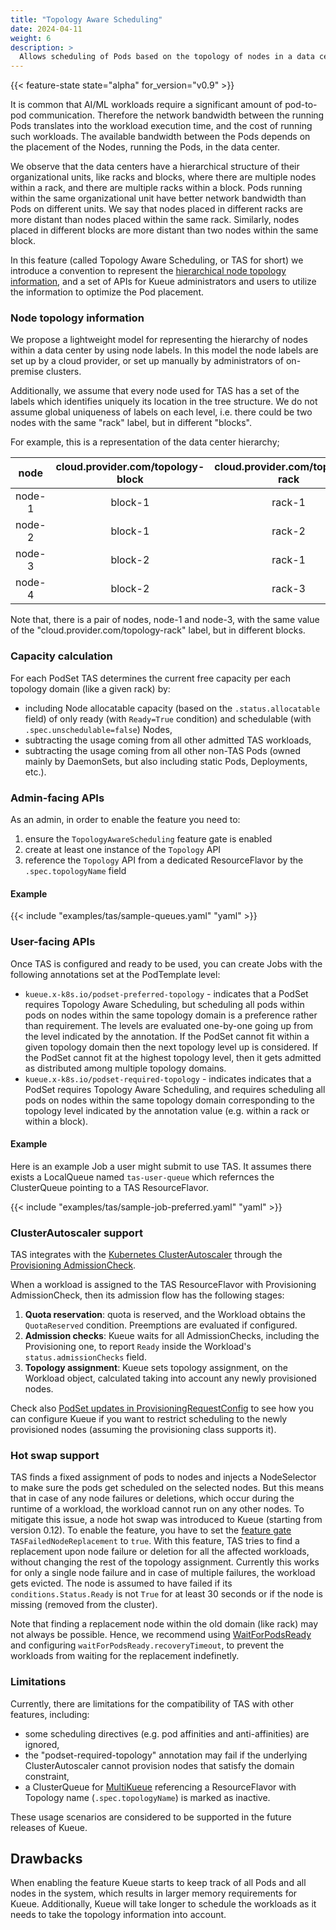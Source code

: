 ```yaml
---
title: "Topology Aware Scheduling"
date: 2024-04-11
weight: 6
description: >
  Allows scheduling of Pods based on the topology of nodes in a data center.
---
```


{{< feature-state state="alpha" for_version="v0.9" >}}

It is common that AI/ML workloads require a significant amount of pod-to-pod
communication. Therefore the network bandwidth between the running Pods
translates into the workload execution time, and the cost of running
such workloads. The available bandwidth between the Pods depends on the placement
of the Nodes, running the Pods, in the data center.

We observe that the data centers have a hierarchical structure of their
organizational units, like racks and blocks, where there are multiple nodes
within a rack, and there are multiple racks within a block. Pods running within
the same organizational unit have better network bandwidth than Pods on
different units. We say that nodes placed in different racks are more distant
than nodes placed within the same rack. Similarly, nodes placed in different
blocks are more distant than two nodes within the same block.

In this feature (called Topology Aware Scheduling, or TAS for short) we
introduce a convention to represent the
[hierarchical node topology information](#node-topology-information), and a set
of APIs for Kueue administrators and users to utilize the information
to optimize the Pod placement.

### Node topology information

We propose a lightweight model for representing the hierarchy of nodes within a
data center by using node labels. In this model the node labels are set up by a
cloud provider, or set up manually by administrators of on-premise clusters.

Additionally, we assume that every node used for TAS has a set of the labels
which identifies uniquely its location in the tree structure. We do not assume
global uniqueness of labels on each level, i.e. there could be two nodes with
the same "rack" label, but in different "blocks".

For example, this is a representation of the data center hierarchy;

|  node  |  cloud.provider.com/topology-block | cloud.provider.com/topology-rack |
|:------:|:----------------------------------:|:--------------------------------:|
| node-1 |               block-1              |              rack-1              |
| node-2 |               block-1              |              rack-2              |
| node-3 |               block-2              |              rack-1              |
| node-4 |               block-2              |              rack-3              |

Note that, there is a pair of nodes, node-1 and node-3, with the same value of
the "cloud.provider.com/topology-rack" label, but in different blocks.

### Capacity calculation

For each PodSet TAS determines the current free capacity per each topology
domain (like a given rack) by:
- including Node allocatable capacity (based on the `.status.allocatable` field)
  of only ready (with `Ready=True` condition) and schedulable (with `.spec.unschedulable=false`) Nodes,
- subtracting the usage coming from all other admitted TAS workloads,
- subtracting the usage coming from all other non-TAS Pods (owned mainly by
  DaemonSets, but also including static Pods, Deployments, etc.).

### Admin-facing APIs

As an admin, in order to enable the feature you need to:
1. ensure the `TopologyAwareScheduling` feature gate is enabled
2. create at least one instance of the `Topology` API
3. reference the `Topology` API from a dedicated ResourceFlavor by the
   `.spec.topologyName` field

#### Example

{{< include "examples/tas/sample-queues.yaml" "yaml" >}}

### User-facing APIs

Once TAS is configured and ready to be used, you can create Jobs with the
following annotations set at the PodTemplate level:
- `kueue.x-k8s.io/podset-preferred-topology` - indicates that a PodSet requires
	Topology Aware Scheduling, but scheduling all pods within pods on nodes
	within the same topology domain is a preference rather than requirement.
	The levels are evaluated one-by-one going up from the level indicated by
	the annotation. If the PodSet cannot fit within a given topology domain
	then the next topology level up is considered. If the PodSet cannot fit
	at the highest topology level, then it gets admitted as distributed
	among multiple topology domains.
- `kueue.x-k8s.io/podset-required-topology` - indicates indicates that a PodSet
  requires Topology Aware Scheduling, and requires scheduling all pods on nodes
	within the same topology domain corresponding to the topology level
	indicated by the annotation value (e.g. within a rack or within a block).

#### Example

Here is an example Job a user might submit to use TAS. It assumes there exists
a LocalQueue named `tas-user-queue` which refernces the ClusterQueue pointing
to a TAS ResourceFlavor.

{{< include "examples/tas/sample-job-preferred.yaml" "yaml" >}}

### ClusterAutoscaler support

TAS integrates with the [Kubernetes ClusterAutoscaler](https://github.com/kubernetes/autoscaler/tree/master/cluster-autoscaler)
through the [Provisioning AdmissionCheck](/docs/admission-check-controllers/provisioning/).

When a workload is assigned to the TAS ResourceFlavor with Provisioning
AdmissionCheck, then its admission flow has the following stages:
1. **Quota reservation**: quota is reserved, and the Workload obtains the
  `QuotaReserved` condition. Preemptions are evaluated if configured.
2. **Admission checks**: Kueue waits for all AdmissionChecks, including the
  Provisioning one, to report `Ready` inside the Workload's
  `status.admissionChecks` field.
3. **Topology assignment**: Kueue sets topology assignment, on the Workload
  object, calculated taking into account any newly provisioned nodes.

Check also [PodSet updates in ProvisioningRequestConfig](site/content/en/docs/admission-check-controllers/provisioning.md)
to see how you can configure Kueue if you want to restrict scheduling to the
newly provisioned nodes (assuming the provisioning class supports it).

### Hot swap support
TAS finds a fixed assignment of pods to nodes and injects a NodeSelector to make
sure the pods get scheduled on the selected nodes. But this means that in case 
of any node failures or deletions, which occur during the runtime of a workload,
the workload cannot run on any other nodes. To mitigate this issue, a node hot swap was 
introduced to Kueue (starting from version 0.12). To enable the feature, you have to 
set the [feature gate](https://kubernetes.io/docs/reference/command-line-tools-reference/feature-gates/) 
`TASFailedNodeReplacement` to `true`. With this feature, TAS tries to find a 
replacement upon node failure or deletion for all the affected workloads, without
changing the rest of the topology assignment. Currently this works for only a single
node failure and in case of multiple failures, the workload gets evicted. The node is 
assumed to have failed if its `conditions.Status.Ready` is not `True` for at least 30 
seconds or if the node is missing (removed from the cluster). 

Note that finding a replacement node within the old domain (like rack) may not always 
be possible. Hence, we recommend using [WaitForPodsReady](/docs/tasks/manage/setup_wait_for_pods_ready/)
and configuring `waitForPodsReady.recoveryTimeout`, to prevent the workloads from
waiting for the replacement indefinetly.

### Limitations

Currently, there are limitations for the compatibility of TAS with other
features, including:
- some scheduling directives (e.g. pod affinities and anti-affinities) are ignored,
- the "podset-required-topology" annotation may fail if the underlying
  ClusterAutoscaler cannot provision nodes that satisfy the domain constraint,
- a ClusterQueue for [MultiKueue](multikueue.md) referencing a ResourceFlavor
with Topology name (`.spec.topologyName`) is marked as inactive.

These usage scenarios are considered to be supported in the future releases
of Kueue.

## Drawbacks

When enabling the feature Kueue starts to keep track of all Pods and all nodes
in the system, which results in larger memory requirements for Kueue.
Additionally, Kueue will take longer to schedule the workloads as it needs to
take the topology information into account.

